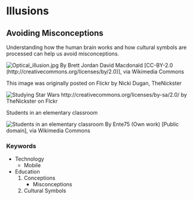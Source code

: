 Illusions
=========
Avoiding Misconceptions
-----------------------
Understanding how the human brain works and how cultural symbols are processed can help us avoid misconceptions. 

![Optical_illusion.jpg By Brett Jordan David Macdonald [CC-BY-2.0 (http://creativecommons.org/licenses/by/2.0)], via Wikimedia Commons](https://upload.wikimedia.org/wikipedia/commons/thumb/d/db/Optical_illusion.jpg/512px-Optical_illusion.jpg "Optical_illusion.jpg By Brett Jordan David Macdonald [CC-BY-2.0 (http://creativecommons.org/licenses/by/2.0)], via Wikimedia Commons")

This image was originally posted on Flickr by Nicki Dugan, TheNickster 

![Studying Star Wars http://creativecommons.org/licenses/by-sa/2.0/ by TheNickster on Flckr](https://farm4.staticflickr.com/3425/3367578424_9aceabb399.jpg "Studying Star Wars http://creativecommons.org/licenses/by-sa/2.0/ by TheNickster on Flckr")

Students in an elementary classroom 

![Students in an elementary classroom  By Ente75 (Own work) [Public domain], via Wikimedia Commons](https://upload.wikimedia.org/wikipedia/commons/thumb/a/a9/Students_in_a_classroom.jpg/512px-Students_in_a_classroom.jpg "Students in an elementary classroom  By Ente75 (Own work) [Public domain], via Wikimedia Commons")

### Keywords
*   Technology
    * Mobile
*   Education
    1.  Conceptions
        * Misconceptions
    2.  Cultural Symbols
